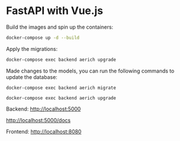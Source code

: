 # FastAPI with Vue.js

Build the images and spin up the containers:

```sh
docker-compose up -d --build
```

Apply the migrations:

```sh
docker-compose exec backend aerich upgrade
```

Made changes to the models, you can run the following commands to update the database:
```shell
docker-compose exec backend aerich migrate

docker-compose exec backend aerich upgrade
```

Backend:
[http://localhost:5000](http://localhost:5000)

[http://localhost:5000/docs](http://localhost:5000/docs)

Frontend:
[http://localhost:8080](http://localhost:8080) 
